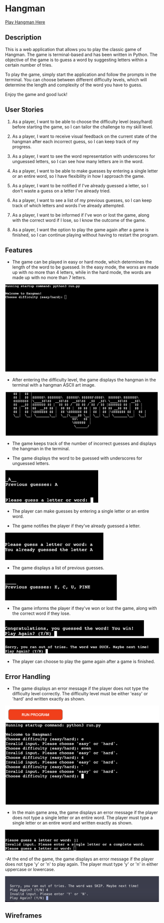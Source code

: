 # Hangman

[Play Hangman Here](https://coates-hangman-5365a20f61de.herokuapp.com/)

## Description

This is a web application that allows you to play the classic game of Hangman. The game is terminal-based and has been written in Python. The objective of the game is to guess a word by suggesting letters within a certain number of tries.

To play the game, simply start the application and follow the prompts in the terminal. You can choose between different difficulty levels, which will determine the length and complexity of the word you have to guess.

Enjoy the game and good luck!

## User Stories

1. As a player, I want to be able to choose the difficulty level (easy/hard) before starting the game, so I can tailor the challenge to my skill level.

2. As a player, I want to receive visual feedback on the current state of the hangman after each incorrect guess, so I can keep track of my progress.

3. As a player, I want to see the word representation with underscores for unguessed letters, so I can see how many letters are in the word.

4. As a player, I want to be able to make guesses by entering a single letter or an entire word, so I have flexibility in how I approach the game.

5. As a player, I want to be notified if I've already guessed a letter, so I don't waste a guess on a letter I've already tried.

6. As a player, I want to see a list of my previous guesses, so I can keep track of which letters and words I've already attempted.

7. As a player, I want to be informed if I've won or lost the game, along with the correct word if I lose, so I know the outcome of the game.

8. As a player, I want the option to play the game again after a game is finished, so I can continue playing without having to restart the program.

## Features

- The game can be played in easy or hard mode, which determines the length of the word to be guessed. In the easy mode, the worxs are made up with no more than 4 letters, while in the hard mode, the words are made up with no more than 7 letters.

![easy/hard image](assets/images/easy/hard.png)

- After entering the difficulty level, the game displays the hangman in the terminal with a hangman ASCII art image.

![image of hangman ASCII](assets/images/easy/ASCII.png)

- The game keeps track of the number of incorrect guesses and displays the hangman in the terminal.

- The game displays the word to be guessed with underscores for unguessed letters.

![image of word to be guessed](assets/images/easy/wordlenght.png)

- The player can make guesses by entering a single letter or an entire word.

- The game notifies the player if they've already guessed a letter.

![image of already guessed letter](assets/images/easy/alreadyguessed.png)

- The game displays a list of previous guesses.

![image of previous guesses](assets/images/easy/guesshistory.png)

- The game informs the player if they've won or lost the game, along with the correct word if they lose.

![image of win](assets/images/easy/congrats.png)
![image of lose](assets/images/easy/sorry.png)

- The player can choose to play the game again after a game is finished.

## Error Handling

- The game displays an error message if the player does not type the difficulty level correctly. The difficulty level must be either 'easy' or 'hard' and written exactly as shown.

![image of error message](assets/images/easy/errorhandling1.png)

- In the main game area, the game displays an error message if the player does not type a single letter or an entire word. The player must type a single letter or an entire word and written exactly as shown.

![image of error message](assets/images/easy/errorhandling2.png)

-At the end of the game, the game displays an error message if the player does not type 'y' or 'n' to play again. The player must type 'y' or 'n' in either uppercase or lowercase.

![image of error message](assets/images/easy/errorhandling3.png)

## Wireframes
